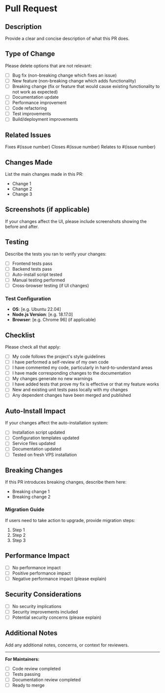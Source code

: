 # Pull Request

## Description
Provide a clear and concise description of what this PR does.

## Type of Change
Please delete options that are not relevant:
- [ ] Bug fix (non-breaking change which fixes an issue)
- [ ] New feature (non-breaking change which adds functionality)
- [ ] Breaking change (fix or feature that would cause existing functionality to not work as expected)
- [ ] Documentation update
- [ ] Performance improvement
- [ ] Code refactoring
- [ ] Test improvements
- [ ] Build/deployment improvements

## Related Issues
Fixes #(issue number)
Closes #(issue number)
Relates to #(issue number)

## Changes Made
List the main changes made in this PR:
- Change 1
- Change 2
- Change 3

## Screenshots (if applicable)
If your changes affect the UI, please include screenshots showing the before and after.

## Testing
Describe the tests you ran to verify your changes:
- [ ] Frontend tests pass
- [ ] Backend tests pass
- [ ] Auto-install script tested
- [ ] Manual testing performed
- [ ] Cross-browser testing (if UI changes)

### Test Configuration
- **OS**: [e.g. Ubuntu 22.04]
- **Node.js Version**: [e.g. 18.17.0]
- **Browser**: [e.g. Chrome 96] (if applicable)

## Checklist
Please check all that apply:
- [ ] My code follows the project's style guidelines
- [ ] I have performed a self-review of my own code
- [ ] I have commented my code, particularly in hard-to-understand areas
- [ ] I have made corresponding changes to the documentation
- [ ] My changes generate no new warnings
- [ ] I have added tests that prove my fix is effective or that my feature works
- [ ] New and existing unit tests pass locally with my changes
- [ ] Any dependent changes have been merged and published

## Auto-Install Impact
If your changes affect the auto-installation system:
- [ ] Installation script updated
- [ ] Configuration templates updated
- [ ] Service files updated
- [ ] Documentation updated
- [ ] Tested on fresh VPS installation

## Breaking Changes
If this PR introduces breaking changes, describe them here:
- Breaking change 1
- Breaking change 2

### Migration Guide
If users need to take action to upgrade, provide migration steps:
1. Step 1
2. Step 2
3. Step 3

## Performance Impact
- [ ] No performance impact
- [ ] Positive performance impact
- [ ] Negative performance impact (please explain)

## Security Considerations
- [ ] No security implications
- [ ] Security improvements included
- [ ] Potential security concerns (please explain)

## Additional Notes
Add any additional notes, concerns, or context for reviewers.

---

**For Maintainers:**
- [ ] Code review completed
- [ ] Tests passing
- [ ] Documentation review completed
- [ ] Ready to merge